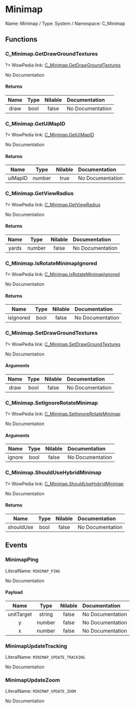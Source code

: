 # Minimap

Name: Minimap / Type: System / Namespace: C_Minimap

## Functions

### C_Minimap.GetDrawGroundTextures
?> WowPedia link: [C_Minimap.GetDrawGroundTextures](https://wow.gamepedia.com/API_C_Minimap.GetDrawGroundTextures)

No Documentation

#### Returns
|Name|Type|Nilable|Documentation|
|:---:|:---:|:---:|:---|
|draw|bool|false|No Documentation|
### C_Minimap.GetUiMapID
?> WowPedia link: [C_Minimap.GetUiMapID](https://wow.gamepedia.com/API_C_Minimap.GetUiMapID)

No Documentation

#### Returns
|Name|Type|Nilable|Documentation|
|:---:|:---:|:---:|:---|
|uiMapID|number|true|No Documentation|
### C_Minimap.GetViewRadius
?> WowPedia link: [C_Minimap.GetViewRadius](https://wow.gamepedia.com/API_C_Minimap.GetViewRadius)

No Documentation

#### Returns
|Name|Type|Nilable|Documentation|
|:---:|:---:|:---:|:---|
|yards|number|false|No Documentation|
### C_Minimap.IsRotateMinimapIgnored
?> WowPedia link: [C_Minimap.IsRotateMinimapIgnored](https://wow.gamepedia.com/API_C_Minimap.IsRotateMinimapIgnored)

No Documentation

#### Returns
|Name|Type|Nilable|Documentation|
|:---:|:---:|:---:|:---|
|isIgnored|bool|false|No Documentation|
### C_Minimap.SetDrawGroundTextures
?> WowPedia link: [C_Minimap.SetDrawGroundTextures](https://wow.gamepedia.com/API_C_Minimap.SetDrawGroundTextures)

No Documentation

#### Arguments
|Name|Type|Nilable|Documentation|
|:---:|:---:|:---:|:---|
|draw|bool|false|No Documentation|
### C_Minimap.SetIgnoreRotateMinimap
?> WowPedia link: [C_Minimap.SetIgnoreRotateMinimap](https://wow.gamepedia.com/API_C_Minimap.SetIgnoreRotateMinimap)

No Documentation

#### Arguments
|Name|Type|Nilable|Documentation|
|:---:|:---:|:---:|:---|
|ignore|bool|false|No Documentation|
### C_Minimap.ShouldUseHybridMinimap
?> WowPedia link: [C_Minimap.ShouldUseHybridMinimap](https://wow.gamepedia.com/API_C_Minimap.ShouldUseHybridMinimap)

No Documentation

#### Returns
|Name|Type|Nilable|Documentation|
|:---:|:---:|:---:|:---|
|shouldUse|bool|false|No Documentation|
## Events

### MinimapPing
LiteralName: `MINIMAP_PING`

No Documentation

#### Payload
|Name|Type|Nilable|Documentation|
|:---:|:---:|:---:|:---|
|unitTarget|string|false|No Documentation|
|y|number|false|No Documentation|
|x|number|false|No Documentation|
### MinimapUpdateTracking
LiteralName: `MINIMAP_UPDATE_TRACKING`

No Documentation

### MinimapUpdateZoom
LiteralName: `MINIMAP_UPDATE_ZOOM`

No Documentation
